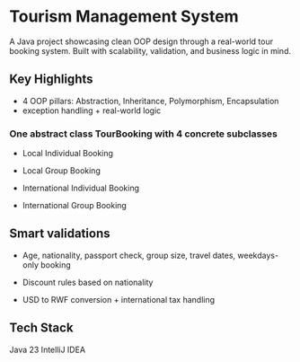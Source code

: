 # Tourism Management System
A Java project showcasing clean OOP design through a real-world tour booking system. Built with scalability, validation, and business logic in mind.

## Key Highlights
- 4 OOP pillars: Abstraction, Inheritance, Polymorphism, Encapsulation
- exception handling + real-world logic

### One abstract class TourBooking with 4 concrete subclasses

- Local Individual Booking

- Local Group Booking

- International Individual Booking

- International Group Booking

## Smart validations

- Age, nationality, passport check, group size, travel dates, weekdays-only booking

- Discount rules based on nationality

- USD to RWF conversion + international tax handling

## Tech Stack
Java 23
IntelliJ IDEA





